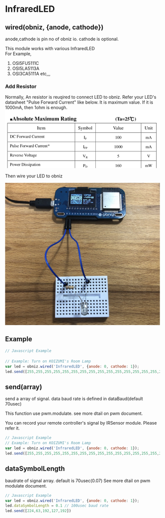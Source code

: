 # InfraredLED

## wired(obniz, {anode, cathode})

anode,cathode is pin no of obniz io.
cathode is optional.

This module works with various InfraredLED  
For Example,

1. OSI5FU5111C
2. OSI5LA5113A
3. OSI3CA5111A etc,,,

### Add Resistor

Normally, An resistor is reuqired to connect LED to obniz.
Refer your LED's datasheet "Pulse Forward Current" like below. It is maximum value.
If it is 1000mA, then 1ohm is enough.
![](./fvid.png)

Then wire your LED to obniz 


![](./wired.jpg)

## Example

```Javascript
// Javascript Example

// Example: Turn on KOIZUMI's Room Lamp
var led = obniz.wired('InfraredLED', {anode: 0, cathode: 1});
led.send([255,255,255,255,255,255,255,255,255,255,255,255,255,255,255,248,0,0,0,0,0,0,0,63,224,63,192,127,192,63,192,127,192,127,128,127,128,255,128,0,0,127,128,127,128,0,0,127,224,0,0,127,192,0,0,63,192,63,192,0,0,127,224,0,0,63,224,63,224,0,0,63,224,63,224,63,224,63,192,127,192,127,192,127,192,127,192,127,128,0,0,127,192,0,0,127,192,0,0,63,192,0,0,63,224,0,0,31,224,0,0,31,240,0,0,31,248,0])
```

## send(array)
send a array of signal.
data baud rate is defined in dataBaud(default 70usec)

This function use pwm.modulate. see more dtail on pwm document.

You can record your remote controller's signal by IRSensor module. Please refer it.

```Javascript
// Javascript Example
// Example: Turn on KOIZUMI's Room Lamp
var led = obniz.wired('InfraredLED', {anode: 0, cathode: 1});
led.send([255,255,255,255,255,255,255,255,255,255,255,255,255,255,255,248,0,0,0,0,0,0,0,63,224,63,192,127,192,63,192,127,192,127,128,127,128,255,128,0,0,127,128,127,128,0,0,127,224,0,0,127,192,0,0,63,192,63,192,0,0,127,224,0,0,63,224,63,224,0,0,63,224,63,224,63,224,63,192,127,192,127,192,127,192,127,192,127,128,0,0,127,192,0,0,127,192,0,0,63,192,0,0,63,224,0,0,31,224,0,0,31,240,0,0,31,248,0])
```

## dataSymbolLength
baudrate of signal array.
default is 70usec(0.07)
See more dtail on pwm modulate document.

```Javascript
// Javascript Example
var led = obniz.wired('InfraredLED', {anode: 0, cathode: 1});
led.dataSymbolLength = 0.1 // 100usec baud rate
led.send([224,63,192,127,192])
```